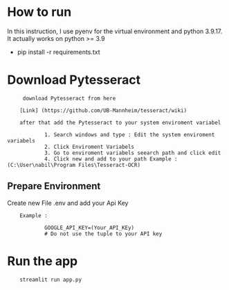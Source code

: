 # How to run

In this instruction, I use pyenv for the virtual environment and python 3.9.17. It actually works on python >= 3.9

- pip install -r requirements.txt

# Download Pytesseract

         download Pytesseract from here
        
        [Link] (https://github.com/UB-Mannheim/tesseract/wiki)

        after that add the Pytesseract to your system enviroment variabel 

                1. Search windows and type : Edit the system enviroment variabels
                2. Click Enviroment Variabels
                3. Go to enviroment variabels seearch path and click edit
                4. Click new and add to your path Example :(C:\User\nabil\Program Files\Tesseract-OCR)


## Prepare Environment
 Create new File .env and add your Api Key 

        Example : 
                
                GOOGLE_API_KEY=(Your_API_KEy)
                # Do not use the tuple to your API key 



# Run the app

        streamlit run app.py


